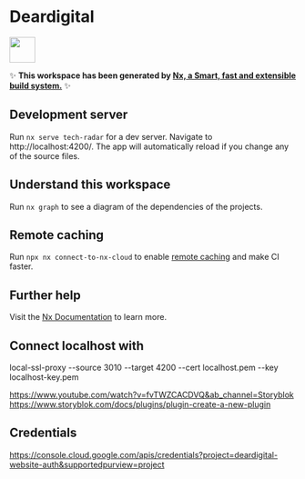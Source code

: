 # Deardigital

<a alt="Nx logo" href="https://nx.dev" target="_blank" rel="noreferrer"><img src="https://raw.githubusercontent.com/nrwl/nx/master/images/nx-logo.png" width="45"></a>

✨ **This workspace has been generated by [Nx, a Smart, fast and extensible build system.](https://nx.dev)** ✨

## Development server

Run `nx serve tech-radar` for a dev server. Navigate to http://localhost:4200/. The app will automatically reload if you change any of the source files.

## Understand this workspace

Run `nx graph` to see a diagram of the dependencies of the projects.

## Remote caching

Run `npx nx connect-to-nx-cloud` to enable [remote caching](https://nx.app) and make CI faster.

## Further help

Visit the [Nx Documentation](https://nx.dev) to learn more.

## Connect localhost with 

local-ssl-proxy --source 3010 --target 4200 --cert localhost.pem --key localhost-key.pem

https://www.youtube.com/watch?v=fvTWZCACDVQ&ab_channel=Storyblok
https://www.storyblok.com/docs/plugins/plugin-create-a-new-plugin

## Credentials
https://console.cloud.google.com/apis/credentials?project=deardigital-website-auth&supportedpurview=project
